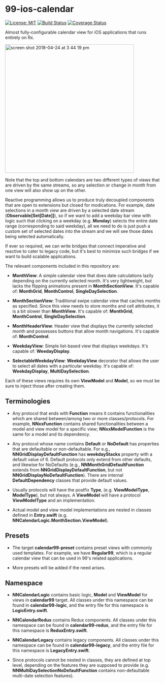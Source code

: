 # 99-ios-calendar

[![License: MIT](https://img.shields.io/badge/License-MIT-yellow.svg)](https://opensource.org/licenses/MIT)
[![Build Status](https://travis-ci.org/team99/99-ios-calendar.svg?branch=master)](https://travis-ci.org/team99/99-ios-calendar)
[![Coverage Status](https://coveralls.io/repos/github/team99/99-ios-calendar/badge.svg?branch=master&dummy=false)](https://coveralls.io/github/team99/99-ios-calendar?branch=master&dummy=false)

Almost fully-configurable calendar view for iOS applications that runs entirely on Rx.

<img width="418" alt="screen shot 2018-04-24 at 3 44 19 pm" src="https://user-images.githubusercontent.com/12141908/39176228-851bc97e-47d6-11e8-9ac0-6b65e8ca6d14.png">

Note that the top and bottom calendars are two different types of views that are driven by the same streams, so any selection or change in month from one view will also show up on the other.

Reactive programming allows us to produce truly decoupled components that are open to extensions but closed for modications. For example, date selections in a month view are driven by a selected date stream (**Observable[Set[Date]]**), so if we want to add a weekday bar view with logic such that clicking on a weekday (e.g. **Monday**) selects the entire date range (corresponding to said weekday), all we need to do is just push a custom set of selected dates into the stream and we will see those dates being selected automatically.

If ever so required, we can write bridges that connect imperative and reactive to cater to legacy code, but it's best to minimize such bridges if we want to build scalable applications.

The relevant components included in this repository are:

- **MonthView**: A simple calendar view that does date calculations lazily depending on the currently selected month. It's very lightweight, but lacks the flipping animations present in **MonthSectionView**. It's capable of: **MonthGrid**, **MonthControl**, **SingleDaySelection**.

- **MonthSectionView**: Traditional swipe calendar view that caches months as specified. Since this view needs to store months and cell attributes, it is a bit slower than **MonthView**. It's capable of: **MonthGrid**, **MonthControl**, **SingleDaySelection**.

- **MonthHeaderView**: Header view that displays the currently selected month and possesses buttons that allow month navigations. It's capable of: **MonthControl**.

- **WeekdayView**: Simple list-based view that displays weekdays. It's capable of: **WeedayDisplay**.

- **SelectableWeekdayView**: **WeekdayView** decorator that allows the user to select all dates with a particular weekday. It's capable of: **WeekdayDisplay**, **MultiDaySelection**. 

Each of these views requires its own **ViewModel** and **Model**, so we must be sure to inject those after creating them.

## Terminologies

- Any protocol that ends with **Function** means it contains functionalities which are shared between/among two or more classes/protocols. For example, **NNxxFunction** contains shared functionalities between a model and view model for a specific view; **NNxxModelFunction** is the same for a model and its dependency.

- Any protocol whose name contains **Default** or **NoDefault** has properties that are defaultable or non-defaultable. For e.g., **NNGridDisplayDefaultFunction** has **weekdayStacks** property with a default value of 6. Default protocols only extend from other defaults, and likewise for NoDefaults (e.g., **NNMonthGridDefaultFunction** extends from **NNGridDisplayDefaultFunction**, but not **NNGridDisplayNoDefaultFunction**). There are internal **DefaultDependency** classes that provide default values. 

- Usually protocols will have the postfix **Type**, (e.g. **ViewModelType**, **ModelType**), but not always. A **ViewModel** will have a protocol **ViewModelType** and an implementation.

- Actual model and view model implementations are nested in classes defined in **Entry.swift** (e.g. **NNCalendarLogic.MonthSection.ViewModel**).

## Presets

- The target **calendar99-preset** contains preset views with commonly used templates. For example, we have **Regular99**, which is a regular calendar view that can be used in 99's related applications.

- More presets will be added if the need arises.

## Namespace

- **NNCalendarLogic** contains basic logic, **Model** and **ViewModel** for views in **calendar99** target. All classes under this namespace can be found in **calendar99-logic**, and the entry file for this namespace is **LogicEntry.swift**.

- **NNCalendarRedux** contains Redux components. All classes under this namespace can be found in **calendar99-redux**, and the entry file for this namespace is **ReduxEntry.swift**.

- **NNCalendarLegacy** contains legacy components. All classes under this namespace can be found in **calendar99-legacy**, and the entry file for this namespace is **LegacyEntry.swift**.

- Since protocols cannot be nested in classes, they are defined at top level, depending on the features they are supposed to provide (e.g. **NNMultiDaySelectionNoDefaultFunction** contains non-defaultable multi-date selection features).
